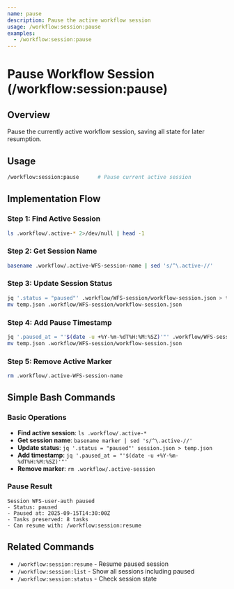 ```yaml
---
name: pause
description: Pause the active workflow session
usage: /workflow:session:pause
examples:
  - /workflow:session:pause
---
```


# Pause Workflow Session (/workflow:session:pause)

## Overview
Pause the currently active workflow session, saving all state for later resumption.

## Usage
```bash
/workflow:session:pause      # Pause current active session
```

## Implementation Flow

### Step 1: Find Active Session
```bash
ls .workflow/.active-* 2>/dev/null | head -1
```

### Step 2: Get Session Name
```bash
basename .workflow/.active-WFS-session-name | sed 's/^\.active-//'
```

### Step 3: Update Session Status
```bash
jq '.status = "paused"' .workflow/WFS-session/workflow-session.json > temp.json
mv temp.json .workflow/WFS-session/workflow-session.json
```

### Step 4: Add Pause Timestamp
```bash
jq '.paused_at = "'$(date -u +%Y-%m-%dT%H:%M:%SZ)'"' .workflow/WFS-session/workflow-session.json > temp.json
mv temp.json .workflow/WFS-session/workflow-session.json
```

### Step 5: Remove Active Marker
```bash
rm .workflow/.active-WFS-session-name
```

## Simple Bash Commands

### Basic Operations
- **Find active session**: `ls .workflow/.active-*`
- **Get session name**: `basename marker | sed 's/^\.active-//'`
- **Update status**: `jq '.status = "paused"' session.json > temp.json`
- **Add timestamp**: `jq '.paused_at = "'$(date -u +%Y-%m-%dT%H:%M:%SZ)'"'`
- **Remove marker**: `rm .workflow/.active-session`

### Pause Result
```
Session WFS-user-auth paused
- Status: paused
- Paused at: 2025-09-15T14:30:00Z
- Tasks preserved: 8 tasks
- Can resume with: /workflow:session:resume
```

## Related Commands
- `/workflow:session:resume` - Resume paused session
- `/workflow:session:list` - Show all sessions including paused
- `/workflow:session:status` - Check session state
